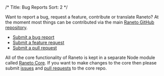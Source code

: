 /*
Title: Bug Reports
Sort: 2
*/

Want to report a bug, request a feature, contribute or translate Raneto? At the moment most things can be
contributed via the main [Raneto GitHub repository](https://github.com/gilbitron/Raneto).

* [Submit a bug report](https://github.com/gilbitron/Raneto/issues?labels=bug)
* [Submit a feature request](https://github.com/gilbitron/Raneto/issues?labels=enhancement)
* [Submit a pull request](https://github.com/gilbitron/Raneto/pulls)

All of the core functionality of Raneto is kept in a separate Node module called
[Raneto Core](https://github.com/gilbitron/Raneto-Core). If you want to make changes to the core
then please submit [issues](https://github.com/gilbitron/Raneto-Core/issues) and
[pull requests](https://github.com/gilbitron/Raneto-Core/pulls) to the core repo.
